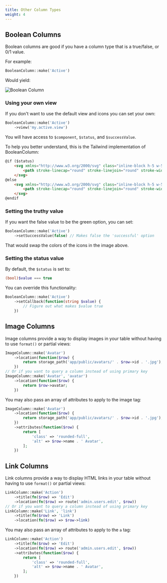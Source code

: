 ```yaml
---
title: Other Column Types
weight: 4
---
```


## Boolean Columns

Boolean columns are good if you have a column type that is a true/false, or 0/1 value.

For example:

```php
BooleanColumn::make('Active')
```

Would yield:

![Boolean Column](https://imgur.com/LAk6gHY.png)

### Using your own view

If you don't want to use the default view and icons you can set your own:

```php
BooleanColumn::make('Active')
    ->view('my.active.view')
```

You will have access to `$component`, `$status`, and `$successValue`.

To help you better understand, this is the Tailwind implementation of BooleanColumn:

```html
@if ($status)
    <svg xmlns="http://www.w3.org/2000/svg" class="inline-block h-5 w-5 @if ($successValue === true) text-green-500 @else text-red-500 @endif" fill="none" viewBox="0 0 24 24" stroke="currentColor">
        <path stroke-linecap="round" stroke-linejoin="round" stroke-width="2" d="M9 12l2 2 4-4m6 2a9 9 0 11-18 0 9 9 0 0118 0z" />
    </svg>
@else
    <svg xmlns="http://www.w3.org/2000/svg" class="inline-block h-5 w-5 @if ($successValue === false) text-green-500 @else text-red-500 @endif" fill="none" viewBox="0 0 24 24" stroke="currentColor">
        <path stroke-linecap="round" stroke-linejoin="round" stroke-width="2" d="M10 14l2-2m0 0l2-2m-2 2l-2-2m2 2l2 2m7-2a9 9 0 11-18 0 9 9 0 0118 0z" />
    </svg>
@endif
```

### Setting the truthy value

If you want the false value to be the green option, you can set:

```php
BooleanColumn::make('Active')
    ->setSuccessValue(false) // Makes false the 'successful' option
```

That would swap the colors of the icons in the image above.

### Setting the status value

By default, the `$status` is set to:

```php
(bool)$value === true
```

You can override this functionality:

```php
BooleanColumn::make('Active')
    ->setCallback(function(string $value) {
        // Figure out what makes $value true
    })
```

## Image Columns

Image columns provide a way to display images in your table without having to use `format()` or partial views:

```php
ImageColumn::make('Avatar')
    ->location(function($row) {
        return storage_path('app/public/avatars/' . $row->id . '.jpg');
    })
// Or if you want to query a column instead of using primary key
ImageColumn::make('Avatar', 'avatar')
    ->location(function($row) {
        return $row->avatar;
    })
```

You may also pass an array of attributes to apply to the image tag:

```php
ImageColumn::make('Avatar')
    ->location(function($row) {
        return storage_path('app/public/avatars/' . $row->id . '.jpg');
    })
    ->attributes(function($row) {
        return [
            'class' => 'rounded-full',
            'alt' => $row->name . ' Avatar',
        ];
    })
```

## Link Columns

Link columns provide a way to display HTML links in your table without having to use `format()` or partial views:

```php
LinkColumn::make('Action')
    ->title(fn($row) => 'Edit')
    ->location(fn($row) => route('admin.users.edit', $row))
// Or if you want to query a column instead of using primary key
LinkColumn::make('Link', 'link')
    ->title(fn($row) => 'Link')
    ->location(fn($row) => $row->link)
```

You may also pass an array of attributes to apply to the `a` tag:

```php
LinkColumn::make('Action')
    ->title(fn($row) => 'Edit')
    ->location(fn($row) => route('admin.users.edit', $row))
    ->attributes(function($row) {
        return [
            'class' => 'rounded-full',
            'alt' => $row->name . ' Avatar',
        ];
    })
```